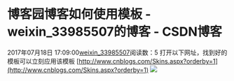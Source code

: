 # 博客园博客如何使用模板 - weixin_33985507的博客 - CSDN博客
2017年07月18日 17:09:00[weixin_33985507](https://me.csdn.net/weixin_33985507)阅读数：5
打开以下网址，找到好的模板可以立刻应用该模板
[http://www.cnblogs.com/Skins.aspx?orderby=1](http://www.cnblogs.com/Skins.aspx?orderby=1)
![](https://images2015.cnblogs.com/blog/1098480/201707/1098480-20170718170914818-1598216692.png)
